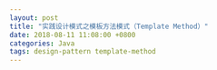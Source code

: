 ```yaml
---
layout: post
title: "实践设计模式之模板方法模式（Template Method）"
date: 2018-08-11 11:08:00 +0800
categories: Java
tags: design-pattern template-method
---
```


